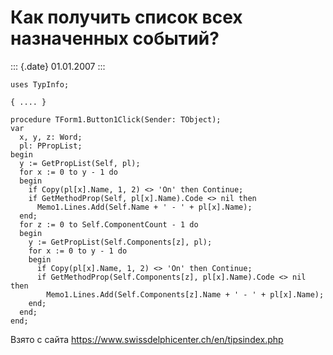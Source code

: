 Как получить список всех назначенных событий?
=============================================

::: {.date}
01.01.2007
:::

    uses TypInfo;
     
    { .... }
     
    procedure TForm1.Button1Click(Sender: TObject);
    var 
      x, y, z: Word;
      pl: PPropList;
    begin
      y := GetPropList(Self, pl);
      for x := 0 to y - 1 do
      begin
        if Copy(pl[x].Name, 1, 2) <> 'On' then Continue;
        if GetMethodProp(Self, pl[x].Name).Code <> nil then
          Memo1.Lines.Add(Self.Name + ' - ' + pl[x].Name);
      end;
      for z := 0 to Self.ComponentCount - 1 do
      begin
        y := GetPropList(Self.Components[z], pl);
        for x := 0 to y - 1 do
        begin
          if Copy(pl[x].Name, 1, 2) <> 'On' then Continue;
          if GetMethodProp(Self.Components[z], pl[x].Name).Code <> nil then
            Memo1.Lines.Add(Self.Components[z].Name + ' - ' + pl[x].Name);
        end;
      end;
    end;

Взято с сайта <https://www.swissdelphicenter.ch/en/tipsindex.php>

